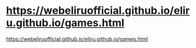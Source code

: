 # https://webeliruofficial.github.io/eliru.github.io/games.html
https://webeliruofficial.github.io/eliru.github.io/games.html
